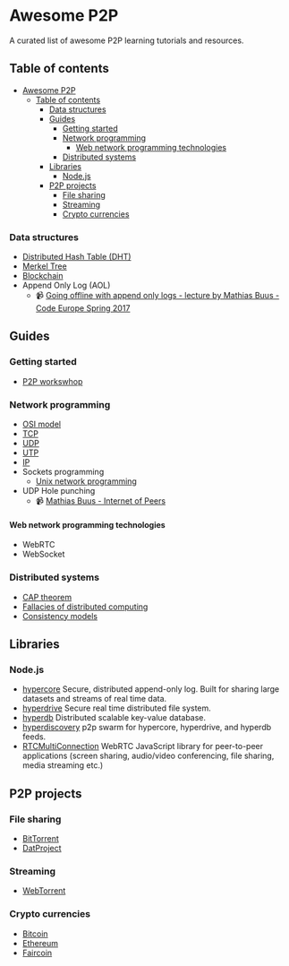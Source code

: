 # Awesome P2P

A curated list of awesome P2P learning tutorials and resources.

## Table of contents

- [Awesome P2P](#awesome-p2p)
  - [Table of contents](#table-of-contents)
    - [Data structures](#data-structures)
    - [Guides](#guides)
      - [Getting started](#getting-started)
      - [Network programming](#network-programming)
        - [Web network programming technologies](#web-network-programming-technologies)
      - [Distributed systems](#consistency-models)
    - [Libraries](#libraries)
      - [Node.js](#nodejs)
    - [P2P projects](#p2p-projects)
      - [File sharing](#file-sharing)
      - [Streaming](#streaming)
      - [Crypto currencies](#crypto-currencies)

### Data structures

- [Distributed Hash Table (DHT)](https://en.wikipedia.org/wiki/Distributed_hash_table)
- [Merkel Tree](https://en.wikipedia.org/wiki/Merkle_tree)
- [Blockchain](https://en.wikipedia.org/wiki/Blockchain)
- Append Only Log (AOL)
  - 📹 [Going offline with append only logs - lecture by Mathias Buus - Code Europe Spring 2017](https://www.youtube.com/watch?v=s-tFw7_lDt8&t=1725s) 

## Guides

### Getting started

- [P2P workswhop](https://github.com/mafintosh/p2p-workshop)


### Network programming



- [OSI model](https://en.wikipedia.org/wiki/OSI_model)
- [TCP](https://en.wikipedia.org/wiki/Transmission_Control_Protocol)
- [UDP](https://en.wikipedia.org/wiki/User_Datagram_Protocol)
- [UTP](https://en.wikipedia.org/wiki/UDP_hole_punching)
- [IP](https://en.wikipedia.org/wiki/Internet_Protocol)
- Sockets programming
  - [Unix network programming](https://notes.shichao.io/unp/)
- UDP Hole punching
  - 📹 [Mathias Buus - Internet of Peers](https://www.youtube.com/watch?v=1qzDiAg4VGk)

#### Web network programming technologies

- WebRTC
- WebSocket

### Distributed systems

- [CAP theorem](https://en.wikipedia.org/wiki/CAP_theorem)
- [Fallacies of distributed computing](https://en.wikipedia.org/wiki/Fallacies_of_distributed_computing)
- [Consistency models](https://en.wikipedia.org/wiki/Consistency_model)

## Libraries

### Node.js

- [hypercore](https://github.com/mafintosh/hypercore) Secure, distributed append-only log. Built for sharing large datasets and streams of real time data.
- [hyperdrive](https://github.com/mafintosh/hyperdrive) Secure real time distributed file system.
- [hyperdb](https://github.com/mafintosh/hyperdb) Distributed scalable key-value database.
- [hyperdiscovery](https://github.com/karissa/hyperdiscovery) p2p swarm for hypercore, hyperdrive, and hyperdb feeds.
- [RTCMultiConnection](https://github.com/muaz-khan/RTCMultiConnection) WebRTC JavaScript library for peer-to-peer applications (screen sharing, audio/video conferencing, file sharing, media streaming etc.)

## P2P projects

### File sharing

- [BitTorrent](https://www.bittorrent.com/)
- [DatProject](https://datproject.org/)

### Streaming

- [WebTorrent](https://webtorrent.io/)

### Crypto currencies

- [Bitcoin](https://bitcoin.org/)
- [Ethereum](https://www.ethereum.org/)
- [Faircoin](https://fair-coin.org/)
